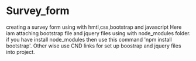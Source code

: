 # Survey_form
creating a survey form using with hmtl,css,bootstrap and javascript
Here iam attaching bootstrap file and jquery files using with node_modules folder. if you have install node_modules then use this command 'npm install bootstrap'.
Other wise use CND links for set up boostrap and jquery files into project.
